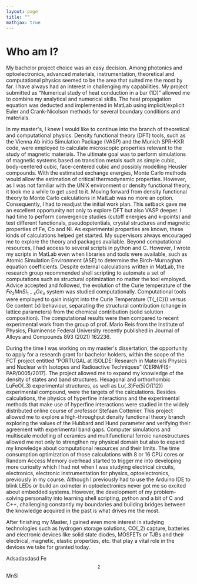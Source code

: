 ```yaml
---
layout: page
title: ""
mathjax: true
---
```


# Who am I?

My bachelor project choice was an easy decision. Among photonics and optoelectronics, advanced materials, instrumentation, theoretical and computational physics seemed to be the area that suited me the most by far. I have always had an interest in challenging my capabilities. My project submitted as “Numerical study of heat conduction in a bar (1D)” allowed me to combine my analytical and numerical skills. The heat propagation equation was deducted and implemented in MatLab using implicit/explicit Euler and Crank-Nicolson methods for several boundary conditions and materials.

In my master's, I knew I would like to continue into the branch of theoretical and computational physics. Density functional theory (DFT) tools, such as the Vienna Ab initio Simulation Package (VASP) and the Munich SPR-KKR code, were employed to calculate microscopic properties relevant to the study of magnetic materials. The ultimate goal was to perform simulations of magnetic systems based on transition metals such as simple cubic, body-centered cubic, face-centered cubic and possibly modelling Heusler compounds. With the estimated exchange energies, Monte Carlo methods would allow the estimation of critical thermodynamic properties. However, as I was not familiar with the UNIX environment or density functional theory, it took me a while to get used to it. Moving forward from density functional theory to Monte Carlo calculations in MatLab was no more an option. Consequently, I had to readjust the initial work plan. This setback gave me an excellent opportunity not only to explore DFT but also VASP deeper. I had time to perform convergence studies (cutoff energies and k-points) and test different functionals, pseudopotentials, crystal structures and magnetic properties of Fe, Co and Ni. As experimental properties are known, these kinds of calculations helped get started. My supervisors always encouraged me to explore the theory and packages available. Beyond computational resources, I had access to several scripts in python and C. However, I wrote my scripts in MatLab even when libraries and tools were available, such as Atomic Simulation Environment (ASE) to determine the Birch-Murnaghan equation coefficients. Despite external calculations written in MatLab, the research group recommended shell scripting to automate a set of computations such as structural optimization no matter the tool employed. Advice accepted and followed, the evolution of the Curie temperature of the $`Fe_2MnSi_{1-x}Ge_x`$ system was studied computationally. Computational tools were employed to gain insight into the Curie Temperature (T\(_{C}\)) versus Ge content (x) behaviour, separating the structural contribution (change in lattice parameters) from the chemical contribution (solid solution composition). The computational results were then compared to recent experimental work from the group of prof. Mario Reis from the Institute of Physics, Fluminense Federal University recently published in Journal of Alloys and Compounds 893 (2021) 162236.

During the time I was working on my master's dissertation, the opportunity to apply for a research grant for bachelor holders, within the scope of the FCT project entitled “PORTUGAL at ISOLDE: Research in Materials Physics and Nuclear with Isotopes and Radioactive Techniques” (CERN/FIS-PAR/0005/2017). The project allowed me to expand my knowledge of the density of states and band structures. Hexagonal and orthorhombic LuFeO\(_3\) experimental structures, as well as Lu\(_3\)Fe\(_5\)O\(_{12}\) experimental compound, were the targets of the calculations. Besides calculations, the physics of hyperfine interactions and the experimental methods that make use of hyperfine interactions were studied in the widely distributed online course of professor Stefaan Cottenier. This project allowed me to explore a high-throughput density functional theory branch exploring the values of the Hubbard and Hund parameter and verifying their agreement with experimental band gaps.
Computer simulations and multiscale modelling of ceramics and multifunctional ferroic nanostructures allowed me not only to strengthen my physical domain but also to expand my knowledge about computational resources and their limits. The time consumption optimization of those calculations with 8 or 16 CPU cores or Random Access Memory overhead started to trigger me into developing more curiosity which I had not when I was studying electrical circuits, electronics, electronic instrumentation for physics, optoelectronics, previously in my course. Although I previously had to use the Arduino IDE to blink LEDs or build an oximeter in optoelectronics never got me so excited about embedded systems. However, the development of my problem-solving personality into learning shell scripting, python and a bit of C and C++, challenging constantly my boundaries and building bridges between the knowledge acquired in the past is what drives me the most.

After finishing my Master, I gained even more interest in studying technologies such as hydrogen storage solutions, CO\(_2\) capture, batteries and electronic devices like solid state diodes, MOSFETs or TJBs and their electrical, magnetic, elastic properties, etc. that play a vital role in the devices we take for granted today.

Adsadasdasd Fe$$_2$$MnSi
